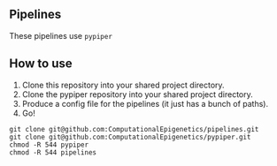 Pipelines
---------

These pipelines use `pypiper`

How to use
----------

1. Clone this repository into your shared project directory.
2. Clone the pypiper repository into your shared project directory.
3. Produce a config file for the pipelines (it just has a bunch of paths).
4. Go!
```
git clone git@github.com:ComputationalEpigenetics/pipelines.git
git clone git@github.com:ComputationalEpigenetics/pypiper.git
chmod -R 544 pypiper
chmod -R 544 pipelines
```

